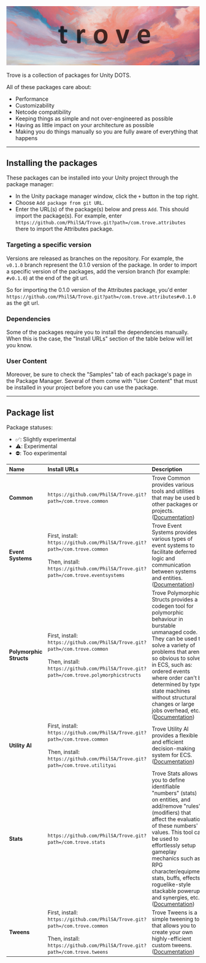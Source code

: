 ![](./trove_header.png)

Trove is a collection of packages for Unity DOTS.

All of these packages care about:
* Performance
* Customizability
* Netcode compatibility
* Keeping things as simple and not over-engineered as possible 
* Having as little impact on your architecture as possible
* Making you do things manually so you are fully aware of everything that happens

----------------------------

## Installing the packages

These packages can be installed into your Unity project through the package manager:
* In the Unity package manager window, click the `+` button in the top right.
* Choose `Add package from git URL`.
* Enter the URL(s) of the package(s) below and press `Add`. This should import the package(s). For example, enter `https://github.com/PhilSA/Trove.git?path=/com.trove.attributes` there to import the Attributes package.


### Targeting a specific version

Versions are released as branches on the repository. For example, the `v0.1.0` branch represent the 0.1.0 version of the package. In order to import a specific version of the packages, add the version branch (for example: `#v0.1.0`) at the end of the git url.

So for importing the 0.1.0 version of the Attributes package, you'd enter `https://github.com/PhilSA/Trove.git?path=/com.trove.attributes#v0.1.0` as the git url.


### Dependencies

Some of the packages require you to install the dependencies manually. When this is the case, the "Install URLs" section of the table below will let you know.


### User Content
Moreover, be sure to check the "Samples" tab of each package's page in the Package Manager. Several of them come with "User Content" that must be installed in your project before you can use the package.

----------------------------

## Package list

Package statuses:
* ✅: Slightly experimental
* ⚠️: Experimental
* ⛔: Too experimental

| **Name** | **Install URLs** | **Description** | **Status** |
| :--- | :--- | :--- | :--- |
| **Common** | `https://github.com/PhilSA/Trove.git?path=/com.trove.common` | Trove Common provides various tools and utilities that may be used by other packages or projects. <br> ([Documentation](./com.trove.common/README.md)) | ⚠️ |
| **Event Systems** | First, install: <br> `https://github.com/PhilSA/Trove.git?path=/com.trove.common` <br><br> Then, install: <br> `https://github.com/PhilSA/Trove.git?path=/com.trove.eventsystems` | Trove Event Systems provides various types of event systems to facilitate deferred logic and communication between systems and entities. <br> ([Documentation](./com.trove.eventsystems/README.md)) | ⚠️ |
| **Polymorphic Structs** | First, install: <br> `https://github.com/PhilSA/Trove.git?path=/com.trove.common` <br><br> Then, install: <br> `https://github.com/PhilSA/Trove.git?path=/com.trove.polymorphicstructs` | Trove Polymorphic Structs provides a codegen tool for polymorphic behaviour in burstable unmanaged code. They can be used to solve a variety of problems that aren't so obvious to solve in ECS, such as: ordered events where order can't be determined by type, state machines without structural changes or large jobs overhead, etc... <br> ([Documentation](./com.trove.polymorphicstructs/README.md)) | ⚠️ |
| **Utility AI** | First, install: <br> `https://github.com/PhilSA/Trove.git?path=/com.trove.common` <br><br> Then, install: <br> `https://github.com/PhilSA/Trove.git?path=/com.trove.utilityai` | Trove Utility AI provides a flexible and efficient decision-making system for ECS. <br> ([Documentation](./com.trove.utilityai/README.md)) | ⚠️ |
| **Stats** | `https://github.com/PhilSA/Trove.git?path=/com.trove.stats` | Trove Stats allows you to define identifiable "numbers" (stats) on entities, and add/remove "rules" (modifiers) that affect the evaluation of these numbers' values. This tool can be used to effortlessly setup gameplay mechanics such as RPG character/equipment stats, buffs, effects, roguelike-style stackable powerups and synergies, etc... <br> ([Documentation](./com.trove.stats/README.md)) | ⚠️ |
| **Tweens** | First, install: <br> `https://github.com/PhilSA/Trove.git?path=/com.trove.common` <br><br> Then, install: <br> `https://github.com/PhilSA/Trove.git?path=/com.trove.tweens` | Trove Tweens is a simple tweening tool that allows you to create your own highly-efficient custom tweens. <br> ([Documentation](./com.trove.tweens/README.md)) | ⚠️ |
